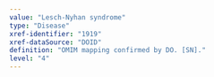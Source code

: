 ```yaml
---
value: "Lesch-Nyhan syndrome"
type: "Disease"
xref-identifier: "1919"
xref-dataSource: "DOID"
definition: "OMIM mapping confirmed by DO. [SN]."
level: "4"
---
```

